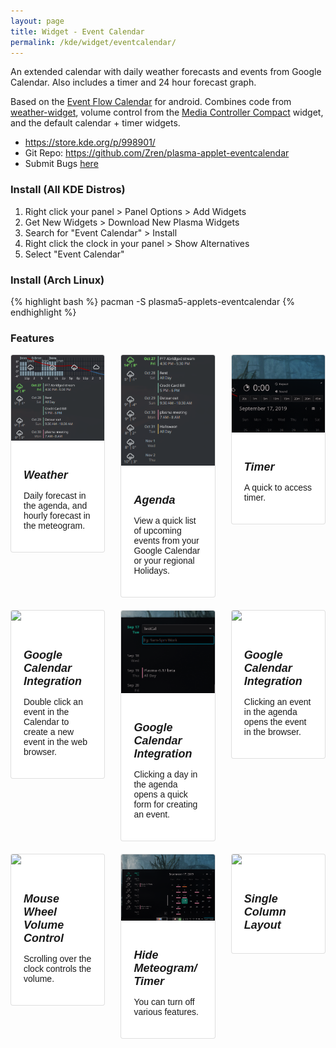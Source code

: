 ```yaml
---
layout: page
title: Widget - Event Calendar
permalink: /kde/widget/eventcalendar/
---
```


An extended calendar with daily weather forecasts and events from Google Calendar. Also includes a timer and 24 hour forecast graph.

Based on the [Event Flow Calendar](https://play.google.com/store/apps/details?id=com.syncedsynapse.eventflowwidget) for android. Combines code from [weather-widget](https://store.kde.org/p/998917/), volume control from the [Media Controller Compact](https://store.kde.org/p/998887/) widget, and the default calendar + timer widgets.

* <https://store.kde.org/p/998901/>
* Git Repo: <https://github.com/Zren/plasma-applet-eventcalendar>
* Submit Bugs [here](https://github.com/Zren/plasma-applet-eventcalendar/issues>)


### Install (All KDE Distros)

1. Right click your panel > Panel Options > Add Widgets
2. Get New Widgets > Download New Plasma Widgets
3. Search for "Event Calendar" > Install
4. Right click the clock in your panel > Show Alternatives
5. Select "Event Calendar"

### Install (Arch Linux)

{% highlight bash %}
pacman -S plasma5-applets-eventcalendar
{% endhighlight %}

### Features

<style type="text/css">
.card-grid {
  display: flex;
  justify-content: space-between;
  flex-wrap: wrap;
}
.card {
  position: relative;
  display: -webkit-box;
  display: -ms-flexbox;
  display: flex;
  -webkit-box-orient: vertical;
  -webkit-box-direction: normal;
  -ms-flex-direction: column;
  flex-direction: column;
  min-width: 0;
  word-wrap: break-word;
  background-color: #fff;
  background-clip: border-box;
  border: 1px solid rgba(0,0,0,.125);
  border-radius: .25rem;
}
.card-img-top {
  width: 100%;
  border-top-left-radius: calc(.25rem - 1px);
  border-top-right-radius: calc(.25rem - 1px);
}
.card-body {
  -webkit-box-flex: 1;
  -ms-flex: 1 1 auto;
  flex: 1 1 auto;
  padding: 1.25rem;
}
h5.card-title {
  font-family: sans-serif;
  font-size: 18px;
  margin-bottom: 10px;
}
p.card-text {
  font-family: sans-serif;
  font-size: 14px;
}

.feature-grid > .feature  {
  width: 30%;
  margin-bottom: 20px;
}
</style>

<div class="card-grid feature-grid">
  <div class="feature">
    <div class="card">
      <img class="card-img-top" src="/pic/2019-09-17___19-56-43.png">
      <div class="card-body">
        <h5 class="card-title">Weather</h5>
        <p class="card-text">Daily forecast in the agenda, and hourly forecast in the meteogram.</p>
      </div>
    </div>
  </div>
  <div class="feature">
    <div class="card">
      <img class="card-img-top" src="/pic/2019-09-17___19-18-11.png">
      <div class="card-body">
        <h5 class="card-title">Agenda</h5>
        <p class="card-text">View a quick list of upcoming events from your Google Calendar or your regional Holidays.</p>
      </div>
    </div>
  </div>
  <div class="feature">
    <div class="card">
      <img class="card-img-top" src="/pic/2019-09-17___19-59-36.png">
      <div class="card-body">
        <h5 class="card-title">Timer</h5>
        <p class="card-text">A quick to access timer.</p>
      </div>
    </div>
  </div>
  <div class="feature">
    <div class="card">
      <img class="card-img-top" src="/pic/.png">
      <div class="card-body">
        <h5 class="card-title">Google Calendar Integration</h5>
        <p class="card-text">Double click an event in the Calendar to create a new event in the web browser.</p>
      </div>
    </div>
  </div>
  <div class="feature">
    <div class="card">
      <img class="card-img-top" src="/pic/2019-09-17___20-08-18.png">
      <div class="card-body">
        <h5 class="card-title">Google Calendar Integration</h5>
        <p class="card-text">Clicking a day in the agenda opens a quick form for creating an event.</p>
      </div>
    </div>
  </div>
  <div class="feature">
    <div class="card">
      <img class="card-img-top" src="/pic/.png">
      <div class="card-body">
        <h5 class="card-title">Google Calendar Integration</h5>
        <p class="card-text">Clicking an event in the agenda opens the event in the browser.</p>
      </div>
    </div>
  </div>
  <div class="feature">
    <div class="card">
      <img class="card-img-top" src="/pic/.png">
      <div class="card-body">
        <h5 class="card-title">Mouse Wheel Volume Control</h5>
        <p class="card-text">Scrolling over the clock controls the volume.</p>
      </div>
    </div>
  </div>
  <div class="feature">
    <div class="card">
      <img class="card-img-top" src="/pic/2019-09-17___20-00-43.png">
      <div class="card-body">
        <h5 class="card-title">Hide Meteogram/Timer</h5>
        <p class="card-text">You can turn off various features.</p>
      </div>
    </div>
  </div>
  <div class="feature">
    <div class="card">
      <img class="card-img-top" src="/pic/.png">
      <div class="card-body">
        <h5 class="card-title">Single Column Layout</h5>
        <p class="card-text"></p>
      </div>
    </div>
  </div>
</div>




